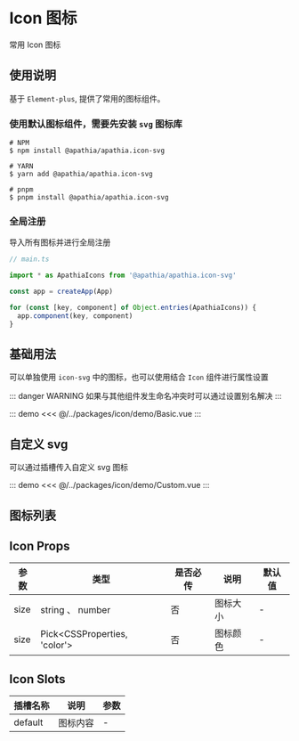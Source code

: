 # Icon 图标

常用 Icon 图标

## 使用说明

基于 `Element-plus`, 提供了常用的图标组件。

### 使用默认图标组件，需要先安装 `svg` 图标库

```shell
# NPM
$ npm install @apathia/apathia.icon-svg

# YARN
$ yarn add @apathia/apathia.icon-svg

# pnpm
$ pnpm install @apathia/apathia.icon-svg
```

### 全局注册

导入所有图标并进行全局注册

```ts
// main.ts

import * as ApathiaIcons from '@apathia/apathia.icon-svg'

const app = createApp(App)

for (const [key, component] of Object.entries(ApathiaIcons)) {
  app.component(key, component)
}
```

## 基础用法

可以单独使用 `icon-svg` 中的图标，也可以使用结合 `Icon` 组件进行属性设置

::: danger WARNING
如果与其他组件发生命名冲突时可以通过设置别名解决
:::

::: demo
<<< @/../packages/icon/demo/Basic.vue
:::

## 自定义 svg

可以通过插槽传入自定义 svg 图标

::: demo
<<< @/../packages/icon/demo/Custom.vue
:::

## 图标列表

<IconList/>

## Icon Props

| 参数 | 类型                         | 是否必传 | 说明     | 默认值 |
| ---- | ---------------------------- | -------- | -------- | ------ |
| size | string 、 number             | 否       | 图标大小 | -      |
| size | Pick<CSSProperties, 'color'> | 否       | 图标颜色 | -      |

## Icon Slots

| 插槽名称 | 说明     | 参数 |
| -------- | -------- | ---- |
| default  | 图标内容 | -    |
